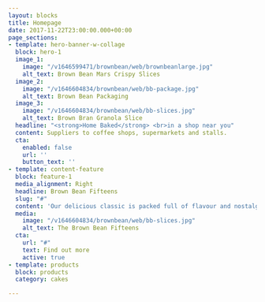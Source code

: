 ```yaml
---
layout: blocks
title: Homepage
date: 2017-11-22T23:00:00.000+00:00
page_sections:
- template: hero-banner-w-collage
  block: hero-1
  image_1:
    image: "/v1646599471/brownbean/web/brownbeanlarge.jpg"
    alt_text: Brown Bean Mars Crispy Slices
  image_2:
    image: "/v1646604834/brownbean/web/bb-package.jpg"
    alt_text: Brown Bean Packaging
  image_3:
    image: "/v1646604834/brownbean/web/bb-slices.jpg"
    alt_text: Brown Bran Granola Slice
  headline: "<strong>Home Baked</strong> <br>in a shop near you"
  content: Suppliers to coffee shops, supermarkets and stalls.
  cta:
    enabled: false
    url: ''
    button_text: ''
- template: content-feature
  block: feature-1
  media_alignment: Right
  headline: Brown Bean Fifteens
  slug: "#"
  content: 'Our delicious classic is packed full of flavour and nostalgia. '
  media:
    image: "/v1646604834/brownbean/web/bb-slices.jpg"
    alt_text: The Brown Bean Fifteens
  cta:
    url: "#"
    text: Find out more
    active: true
- template: products
  block: products
  category: cakes

---
```

